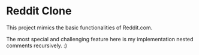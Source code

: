 Reddit Clone
============
This project mimics the basic functionalities of Reddit.com. 

The most special and challenging feature here is my implementation nested comments recursively. :)
